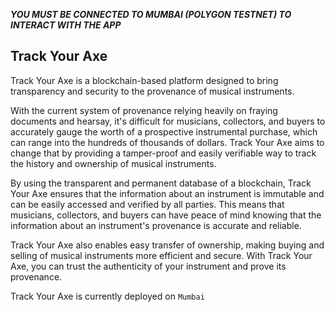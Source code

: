 **_YOU MUST BE CONNECTED TO MUMBAI (POLYGON TESTNET) TO INTERACT WITH THE APP_**

## Track Your Axe

Track Your Axe is a blockchain-based platform designed to bring transparency and security to the provenance of musical instruments.

With the current system of provenance relying heavily on fraying documents and hearsay, it's difficult for musicians, collectors, and buyers to accurately gauge the worth of a prospective instrumental purchase, which can range into the hundreds of thousands of dollars. Track Your Axe aims to change that by providing a tamper-proof and easily verifiable way to track the history and ownership of musical instruments.

By using the transparent and permanent database of a blockchain, Track Your Axe ensures that the information about an instrument is immutable and can be easily accessed and verified by all parties. This means that musicians, collectors, and buyers can have peace of mind knowing that the information about an instrument's provenance is accurate and reliable.

Track Your Axe also enables easy transfer of ownership, making buying and selling of musical instruments more efficient and secure. With Track Your Axe, you can trust the authenticity of your instrument and prove its provenance.

Track Your Axe is currently deployed on `Mumbai`
